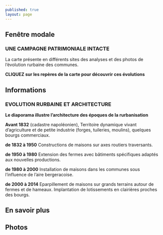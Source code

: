 ```yaml
---
published: true
layout: page
---
```




## Fenêtre modale

### UNE CAMPAGNE PATRIMONIALE INTACTE

La carte présente en différents sites des analyses et des photos de l’évolution rurbaine des communes.

**CLIQUEZ sur les repères de la carte pour découvrir ces évolutions**

## Informations

### EVOLUTION RURBAINE ET ARCHITECTURE

**Le diaporama illustre l’architecture des époques de la rurbanisation**

**Avant 1832** (cadastre napoléonien), Territoire dynamique vivant d’agriculture et de petite industrie (forges, tuileries, moulins), quelques bourgs commerciaux.

**de 1832 à 1950** Constructions de maisons sur axes routiers traversants.

**de 1950 à 1980** Extension des fermes avec bâtiments spécifiques adaptés aux nouvelles productions. 

**de 1980 à 2000** Installation de maisons dans les communes sous l’influence de l’aire bergeracoise.

**de 2000 à 2014** Eparpillement de maisons sur grands terrains autour de fermes et de hameaux. Implantation de lotissements en clairières proches des bourgs.

## En savoir plus

## Photos
